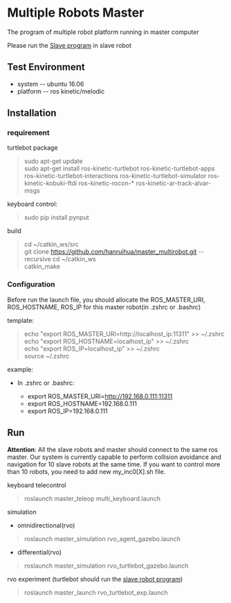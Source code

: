 # Multiple Robots Master
The program of multiple robot platform running in master computer

Please run the [Slave program](https://github.com/hanruihua/slave_multirobot) in slave robot
 
## Test Environment

- system -- ubuntu 16.06
- platform -- ros kinetic/melodic

## Installation

### requirement

turtlebot package

> sudo apt-get update  
> sudo apt-get install ros-kinetic-turtlebot ros-kinetic-turtlebot-apps ros-kinetic-turtlebot-interactions ros-kinetic-turtlebot-simulator ros-kinetic-kobuki-ftdi ros-kinetic-rocon-* ros-kinetic-ar-track-alvar-msgs  

keyboard control:
> sudo pip install pynput

build
> cd ~/catkin_ws/src  
> git clone https://github.com/hanruihua/master_multirobot.git --recursive 
> cd ~/catkin_ws  
> catkin_make  


### Configuration
Before run the launch file, you should allocate the ROS_MASTER_URI, ROS_HOSTNAME, ROS_IP for this master robot(in .zshrc or .bashrc)

template:

> echo "export ROS_MASTER_URI=http://localhost_ip:11311" >> ~/.zshrc   
> echo "export ROS_HOSTNAME=localhost_ip" >> ~/.zshrc  
> echo "export ROS_IP=localhost_ip" >> ~/.zshrc   
> source ~/.zshrc    

example:
- In .zshrc or .bashrc:  

    - export ROS_MASTER_URI=http://192.168.0.111:11311    
    - export ROS_HOSTNAME=192.168.0.111    
    - export ROS_IP=192.168.0.111  

## Run 

**Attention**: All the slave robots and master should connect to the same ros master. 
               Our system is currently capable to perform collision avoidance and navigation for 10 slave robots at the same time. If you want to control more than 10 robots, you need to add new my_inc0[X].sh file.

keyboard telecontrol  
> roslaunch master_teleop multi_keyboard.launch  

simulation  

- omnidirectional(rvo)  
> roslaunch master_simulation rvo_agent_gazebo.launch  

- differential(rvo)  
> roslaunch master_simulation rvo_turtlebot_gazebo.launch  

rvo experiment (turtlebot should run the [slave robot program](https://github.com/hanruihua/slave_multirobot.git))  
> roslaunch master_launch rvo_turtlebot_exp.launch  







